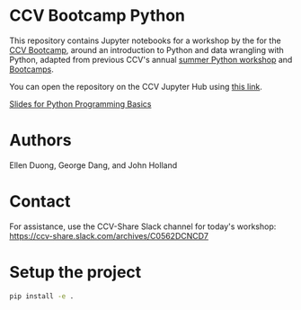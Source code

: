 # CCV Bootcamp Python

This repository contains Jupyter notebooks for a workshop by the for the [CCV Bootcamp](https://docs.ccv.brown.edu/bootcamp-2023/schuedule/wednesday-5-may-1), around an introduction to Python and data wrangling with Python, adapted from previous CCV's annual [summer Python workshop](https://github.com/brown-ccv/workshop-python-2020) and [Bootcamps](https://github.com/brown-ccv/ccv-bootcamp-python).

You can open the repository on the CCV Jupyter Hub using [this link](https://ccv.jupyter.brown.edu/hub/user-redirect/git-pull?repo=https%3A%2F%2Fgithub.com%2Fbrown-ccv%2Fccv-bootcamp-python-2023&urlpath=lab%2Ftree%2Fccv-bootcamp-python-2023%2F&branch=main).

[Slides for Python Programming Basics](https://docs.google.com/presentation/d/1WYDiY4YUd78zdWkum3kkSNI6ZnTd6C_PMwNRZPCi37Y/edit?usp=sharing)

# Authors

Ellen Duong, George Dang, and John Holland

# Contact

For assistance, use the CCV-Share Slack channel for today's workshop: 
https://ccv-share.slack.com/archives/C0562DCNCD7

# Setup the project
```bash
pip install -e .
```
